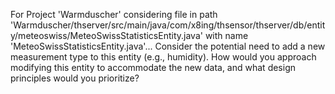 For Project 'Warmduscher' considering file in path 'Warmduscher/thserver/src/main/java/com/x8ing/thsensor/thserver/db/entity/meteoswiss/MeteoSwissStatisticsEntity.java' with name 'MeteoSwissStatisticsEntity.java'... 
Consider the potential need to add a new measurement type to this entity (e.g., humidity). How would you approach modifying this entity to accommodate the new data, and what design principles would you prioritize?